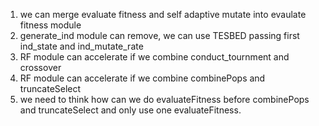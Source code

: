 1. we can merge evaluate fitness and self adaptive mutate into evaulate fitness module
2. generate_ind module can remove, we can use TESBED passing first ind_state and ind_mutate_rate
3. RF module can accelerate if we combine conduct_tournment and crossover
4. RF module can accelerate if we combine combinePops and truncateSelect
5. we need to think how can we do evaluateFitness before combinePops and truncateSelect and only use one evaluateFitness.